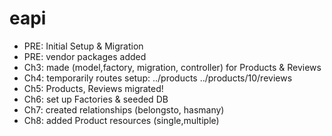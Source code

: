 # eapi

- PRE: Initial Setup & Migration
- PRE: vendor packages added
- Ch3: made (model,factory, migration, controller) for Products & Reviews
- Ch4: temporarily routes setup: ../products ../products/10/reviews 
- Ch5: Products, Reviews migrated!
- Ch6: set up Factories & seeded DB
- Ch7: created relationships (belongsto, hasmany)
- Ch8: added Product resources (single,multiple)